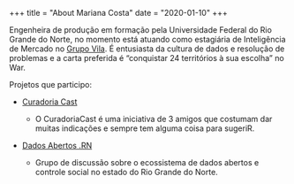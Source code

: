 +++
title = "About Mariana Costa"
date = "2020-01-10"
+++

Engenheira de produção em formação pela Universidade Federal do Rio Grande do Norte, no momento está atuando como estagiária de Inteligência de Mercado no [Grupo Vila](https://www.grupovila.com.br/).
É entusiasta da cultura de dados e resolução de problemas e a carta preferida é “conquistar 24 territórios à sua escolha” no War.

Projetos que participo:


- [Curadoria Cast](https://www.curadoriacast.net/)

    - O CuradoriaCast é uma iniciativa de 3 amigos que costumam dar muitas indicações e sempre tem alguma coisa para sugeriR.
    
    
- [Dados Abertos .RN](https://github.com/dadosabertosrn/DadosAbertosRN)

    - Grupo de discussão sobre o ecossistema de dados abertos e controle social no estado do Rio Grande do Norte.
